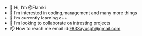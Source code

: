 - 👋 Hi, I’m @Flamki
- 👀 I’m interested in coding,management and many more things
- 🌱 I’m currently learning c++
- 💞️ I’m looking to collaborate on intresting projects
- 📫 How to reach me email id:9833ayusgh@gmail.com

<!---
Flamki/Flamki is a ✨ special ✨ repository because its `README.md` (this file) appears on your GitHub profile.
You can click the Preview link to take a look at your changes.
--->
